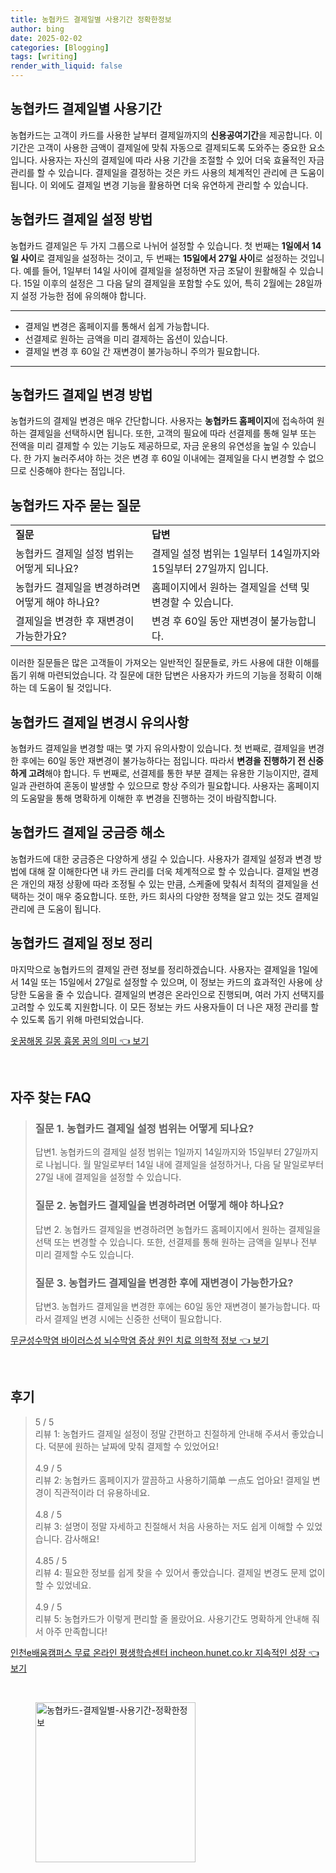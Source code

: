 ```yaml
---
title: 농협카드 결제일별 사용기간 정확한정보
author: bing
date: 2025-02-02
categories: [Blogging]
tags: [writing]
render_with_liquid: false
---
```



<h2 id='농협카드_결제일_사용기간'>농협카드 결제일별 사용기간</h2>

<p>농협카드는 고객이 카드를 사용한 날부터 결제일까지의 <b>신용공여기간</b>을 제공합니다. 이 기간은 고객이 사용한 금액이 결제일에 맞춰 자동으로 결제되도록 도와주는 중요한 요소입니다. 사용자는 자신의 결제일에 따라 사용 기간을 조절할 수 있어 더욱 효율적인 자금 관리를 할 수 있습니다. 결제일을 결정하는 것은 카드 사용의 체계적인 관리에 큰 도움이 됩니다. 이 외에도 결제일 변경 기능을 활용하면 더욱 유연하게 관리할 수 있습니다.</p>

<h2 id='농협카드_결제일_설정방법'>농협카드 결제일 설정 방법</h2>

<p>농협카드 결제일은 두 가지 그룹으로 나뉘어 설정할 수 있습니다. 첫 번째는 <b>1일에서 14일 사이</b>로 결제일을 설정하는 것이고, 두 번째는 <b>15일에서 27일 사이</b>로 설정하는 것입니다. 예를 들어, 1일부터 14일 사이에 결제일을 설정하면 자금 조달이 원활해질 수 있습니다. 15일 이후의 설정은 그 다음 달의 결제일을 포함할 수도 있어, 특히 2월에는 28일까지 설정 가능한 점에 유의해야 합니다.</p>

<hr />

<ul>
    <li>결제일 변경은 홈페이지를 통해서 쉽게 가능합니다.</li>
    <li>선결제로 원하는 금액을 미리 결제하는 옵션이 있습니다.</li>
    <li>결제일 변경 후 60일 간 재변경이 불가능하니 주의가 필요합니다.</li>
</ul>

<hr />

<h2 id='농협카드_결제일_변경'>농협카드 결제일 변경 방법</h2>

<p>농협카드의 결제일 변경은 매우 간단합니다. 사용자는 <b>농협카드 홈페이지</b>에 접속하여 원하는 결제일을 선택하시면 됩니다. 또한, 고객의 필요에 따라 선결제를 통해 일부 또는 전액을 미리 결제할 수 있는 기능도 제공하므로, 자금 운용의 유연성을 높일 수 있습니다. 한 가지 눌러주셔야 하는 것은 변경 후 60일 이내에는 결제일을 다시 변경할 수 없으므로 신중해야 한다는 점입니다.</p>

<h2 id='농협카드_자주_묻는_질문'>농협카드 자주 묻는 질문</h2>

<table>
    <tr>
        <td><b>질문</b></td>
        <td><b>답변</b></td>
    </tr>
    <tr>
        <td>농협카드 결제일 설정 범위는 어떻게 되나요?</td>
        <td>결제일 설정 범위는 1일부터 14일까지와 15일부터 27일까지 입니다.</td>
    </tr>
    <tr>
        <td>농협카드 결제일을 변경하려면 어떻게 해야 하나요?</td>
        <td>홈페이지에서 원하는 결제일을 선택 및 변경할 수 있습니다.</td>
    </tr>
    <tr>
        <td>결제일을 변경한 후 재변경이 가능한가요?</td>
        <td>변경 후 60일 동안 재변경이 불가능합니다.</td>
    </tr>
</table>

<p>이러한 질문들은 많은 고객들이 가져오는 일반적인 질문들로, 카드 사용에 대한 이해를 돕기 위해 마련되었습니다. 각 질문에 대한 답변은 사용자가 카드의 기능을 정확히 이해하는 데 도움이 될 것입니다.</p>

<h2 id='농협카드_결제일_변경시_유의사항'>농협카드 결제일 변경시 유의사항</h2>

<p>농협카드 결제일을 변경할 때는 몇 가지 유의사항이 있습니다. 첫 번째로, 결제일을 변경한 후에는 60일 동안 재변경이 불가능하다는 점입니다. 따라서 <b>변경을 진행하기 전 신중하게 고려</b>해야 합니다. 두 번째로, 선결제를 통한 부분 결제는 유용한 기능이지만, 결제일과 관련하여 혼동이 발생할 수 있으므로 항상 주의가 필요합니다. 사용자는 홈페이지의 도움말을 통해 명확하게 이해한 후 변경을 진행하는 것이 바람직합니다.</p>

<h2 id='농협카드_결제일_궁금증_해소'>농협카드 결제일 궁금증 해소</h2>

<p>농협카드에 대한 궁금증은 다양하게 생길 수 있습니다. 사용자가 결제일 설정과 변경 방법에 대해 잘 이해한다면 내 카드 관리를 더욱 체계적으로 할 수 있습니다. 결제일 변경은 개인의 재정 상황에 따라 조정될 수 있는 만큼, 스케줄에 맞춰서 최적의 결제일을 선택하는 것이 매우 중요합니다. 또한, 카드 회사의 다양한 정책을 알고 있는 것도 결제일 관리에 큰 도움이 됩니다.</p>

<h2 id='농협카드_결제일_정보_정리'>농협카드 결제일 정보 정리</h2>

<p>마지막으로 농협카드의 결제일 관련 정보를 정리하겠습니다. 사용자는 결제일을 1일에서 14일 또는 15일에서 27일로 설정할 수 있으며, 이 정보는 카드의 효과적인 사용에 상당한 도움을 줄 수 있습니다. 결제일의 변경은 온라인으로 진행되며, 여러 가지 선택지를 고려할 수 있도록 지원합니다. 이 모든 정보는 카드 사용자들이 더 나은 재정 관리를 할 수 있도록 돕기 위해 마련되었습니다.</p>


<p><a class="click-button" title="옷꿈해몽 길몽 흉몽 꿈의 의미" href="https://adkhouse.github.io/posts/%EC%98%B7%EA%BF%88%ED%95%B4%EB%AA%BD-%EA%B8%B8%EB%AA%BD-%ED%9D%89%EB%AA%BD-%EA%BF%88%EC%9D%98-%EC%9D%98%EB%AF%B8/" rel="dofollow">옷꿈해몽 길몽 흉몽 꿈의 의미 👈 보기</a></p><br>
<h2 id='자주_찾는_FAQ'>자주 찾는 FAQ</h2>
<div itemscope="" itemtype="https://schema.org/FAQPage"> 
<blockquote> 
<div itemscope="" itemprop="mainEntity" itemtype="https://schema.org/Question"> 
<h3 itemprop="name">질문 1. 농협카드 결제일 설정 범위는 어떻게 되나요?</h3> 
<div itemscope="" itemprop="acceptedAnswer" itemtype="https://schema.org/Answer"> 
<span itemprop="text"> 
<p>답변1. 농협카드의 결제일 설정 범위는 1일까지 14일까지와 15일부터 27일까지로 나뉩니다. 월 말일로부터 14일 내에 결제일을 설정하거나, 다음 달 말일로부터 27일 내에 결제일을 설정할 수 있습니다.</p> 
</span> 
</div> 
</div> 

<div itemscope="" itemprop="mainEntity" itemtype="https://schema.org/Question"> 
<h3 itemprop="name">질문 2. 농협카드 결제일을 변경하려면 어떻게 해야 하나요?</h3> 
<div itemscope="" itemprop="acceptedAnswer" itemtype="https://schema.org/Answer"> 
<span itemprop="text"> 
<p>답변 2. 농협카드 결제일을 변경하려면 농협카드 홈페이지에서 원하는 결제일을 선택 또는 변경할 수 있습니다. 또한, 선결제를 통해 원하는 금액을 일부나 전부 미리 결제할 수도 있습니다.</p> 
</span> 
</div> 
</div> 

<div itemscope="" itemprop="mainEntity" itemtype="https://schema.org/Question"> 
<h3 itemprop="name">질문 3. 농협카드 결제일을 변경한 후에 재변경이 가능한가요?</h3> 
<div itemscope="" itemprop="acceptedAnswer" itemtype="https://schema.org/Answer"> 
<span itemprop="text"> 
<p>답변3. 농협카드 결제일을 변경한 후에는 60일 동안 재변경이 불가능합니다. 따라서 결제일 변경 시에는 신중한 선택이 필요합니다.</p> 
</span> 
</div> 
</div> 

</blockquote> 
</div>
<p><a class="click-button" title="무균성수막염 바이러스성 뇌수막염 증상 원인 치료 의학적 정보" href="https://adkhouse.github.io/posts/%EB%AC%B4%EA%B7%A0%EC%84%B1%EC%88%98%EB%A7%89%EC%97%BC-%EB%B0%94%EC%9D%B4%EB%9F%AC%EC%8A%A4%EC%84%B1-%EB%87%8C%EC%88%98%EB%A7%89%EC%97%BC-%EC%A6%9D%EC%83%81-%EC%9B%90%EC%9D%B8-%EC%B9%98%EB%A3%8C-%EC%9D%98%ED%95%99%EC%A0%81-%EC%A0%95%EB%B3%B4/" rel="dofollow">무균성수막염 바이러스성 뇌수막염 증상 원인 치료 의학적 정보 👈 보기</a></p><br>
<h2 id='후기'>후기</h2>
<div itemscope itemtype="https://schema.org/Product">
  <blockquote>
  <div itemprop="review" itemscope itemtype="https://schema.org/Review">
      <div itemprop="reviewRating" itemscope itemtype="https://schema.org/Rating"> <span itemprop="ratingValue">5</span> / <span itemprop="bestRating">5</span> </div>
      <span itemprop="reviewBody">리뷰 1: 농협카드 결제일 설정이 정말 간편하고 친절하게 안내해 주셔서 좋았습니다. 덕분에 원하는 날짜에 맞춰 결제할 수 있었어요!</span>
  </div>
  <br>
  <div itemprop="review" itemscope itemtype="https://schema.org/Review">
      <div itemprop="reviewRating" itemscope itemtype="https://schema.org/Rating"> <span itemprop="ratingValue">4.9</span> / <span itemprop="bestRating">5</span> </div>
      <span itemprop="reviewBody">리뷰 2: 농협카드 홈페이지가 깔끔하고 사용하기简单 一点도 업아요! 결제일 변경이 직관적이라 더 유용하네요.</span>
  </div>
  <br>
  <div itemprop="review" itemscope itemtype="https://schema.org/Review">
      <div itemprop="reviewRating" itemscope itemtype="https://schema.org/Rating"> <span itemprop="ratingValue">4.8</span> / <span itemprop="bestRating">5</span> </div>
      <span itemprop="reviewBody">리뷰 3: 설명이 정말 자세하고 친절해서 처음 사용하는 저도 쉽게 이해할 수 있었습니다. 감사해요!</span>
  </div>
  <br>
  <div itemprop="review" itemscope itemtype="https://schema.org/Review">
      <div itemprop="reviewRating" itemscope itemtype="https://schema.org/Rating"> <span itemprop="ratingValue">4.85</span> / <span itemprop="bestRating">5</span> </div>
      <span itemprop="reviewBody">리뷰 4: 필요한 정보를 쉽게 찾을 수 있어서 좋았습니다. 결제일 변경도 문제 없이 할 수 있었네요.</span>
  </div>
  <br>
  <div itemprop="review" itemscope itemtype="https://schema.org/Review">
      <div itemprop="reviewRating" itemscope itemtype="https://schema.org/Rating"> <span itemprop="ratingValue">4.9</span> / <span itemprop="bestRating">5</span> </div>
      <span itemprop="reviewBody">리뷰 5: 농협카드가 이렇게 편리할 줄 몰랐어요. 사용기간도 명확하게 안내해 줘서 아주 만족합니다!</span>
  </div>
  </blockquote>
</div>
<p><a class="click-button" title="인천e배움캠퍼스 무료 온라인 평생학습센터 incheon.hunet.co.kr 지속적인 성장" href="https://adkhouse.github.io/posts/%EC%9D%B8%EC%B2%9Ce%EB%B0%B0%EC%9B%80%EC%BA%A0%ED%8D%BC%EC%8A%A4-%EB%AC%B4%EB%A3%8C-%EC%98%A8%EB%9D%BC%EC%9D%B8-%ED%8F%89%EC%83%9D%ED%95%99%EC%8A%B5%EC%84%BC%ED%84%B0-incheon.hunet.co.kr-%EC%A7%80%EC%86%8D%EC%A0%81%EC%9D%B8-%EC%84%B1%EC%9E%A5/" rel="dofollow">인천e배움캠퍼스 무료 온라인 평생학습센터 incheon.hunet.co.kr 지속적인 성장 👈 보기</a></p><br>
<figure class="image"><img src="https://adkhouse.github.io/assets/img/thumbnail/농협카드-결제일별-사용기간-정확한정보.webp" alt="농협카드-결제일별-사용기간-정확한정보" width="256" height="256"></figure>
